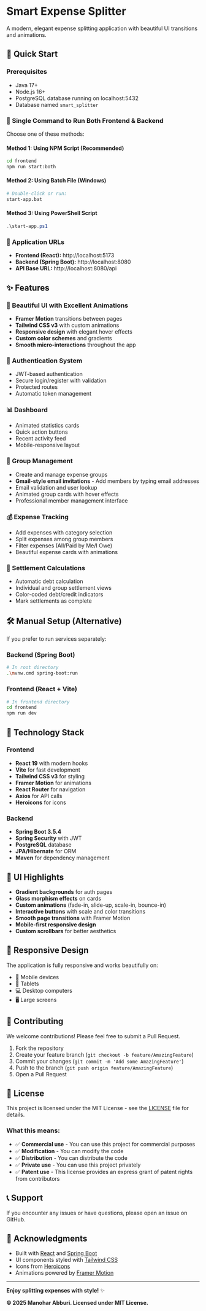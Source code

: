 # Smart Expense Splitter

A modern, elegant expense splitting application with beautiful UI transitions and animations.

## 🚀 Quick Start

### Prerequisites
- Java 17+ 
- Node.js 16+
- PostgreSQL database running on localhost:5432
- Database named `smart_splitter`

### 🎯 Single Command to Run Both Frontend & Backend

Choose one of these methods:

#### Method 1: Using NPM Script (Recommended)
```bash
cd frontend
npm run start:both
```

#### Method 2: Using Batch File (Windows)
```bash
# Double-click or run:
start-app.bat
```

#### Method 3: Using PowerShell Script
```powershell
.\start-app.ps1
```

### 🔗 Application URLs

- **Frontend (React):** http://localhost:5173
- **Backend (Spring Boot):** http://localhost:8080
- **API Base URL:** http://localhost:8080/api

## ✨ Features

### 🎨 Beautiful UI with Excellent Animations
- **Framer Motion** transitions between pages
- **Tailwind CSS v3** with custom animations
- **Responsive design** with elegant hover effects
- **Custom color schemes** and gradients
- **Smooth micro-interactions** throughout the app

### 🔐 Authentication System
- JWT-based authentication
- Secure login/register with validation
- Protected routes
- Automatic token management

### 📊 Dashboard
- Animated statistics cards
- Quick action buttons
- Recent activity feed
- Mobile-responsive layout

### 👥 Group Management
- Create and manage expense groups
- **Gmail-style email invitations** - Add members by typing email addresses
- Email validation and user lookup
- Animated group cards with hover effects
- Professional member management interface

### 💰 Expense Tracking
- Add expenses with category selection
- Split expenses among group members
- Filter expenses (All/Paid by Me/I Owe)
- Beautiful expense cards with animations

### 🧮 Settlement Calculations
- Automatic debt calculation
- Individual and group settlement views
- Color-coded debt/credit indicators
- Mark settlements as complete

## 🛠️ Manual Setup (Alternative)

If you prefer to run services separately:

### Backend (Spring Boot)
```bash
# In root directory
.\mvnw.cmd spring-boot:run
```

### Frontend (React + Vite)
```bash
# In frontend directory
cd frontend
npm run dev
```

## 🎯 Technology Stack

### Frontend
- **React 19** with modern hooks
- **Vite** for fast development
- **Tailwind CSS v3** for styling
- **Framer Motion** for animations
- **React Router** for navigation
- **Axios** for API calls
- **Heroicons** for icons

### Backend
- **Spring Boot 3.5.4**
- **Spring Security** with JWT
- **PostgreSQL** database
- **JPA/Hibernate** for ORM
- **Maven** for dependency management

## 🎨 UI Highlights

- **Gradient backgrounds** for auth pages
- **Glass morphism effects** on cards
- **Custom animations** (fade-in, slide-up, scale-in, bounce-in)
- **Interactive buttons** with scale and color transitions
- **Smooth page transitions** with Framer Motion
- **Mobile-first responsive design**
- **Custom scrollbars** for better aesthetics

## 📱 Responsive Design

The application is fully responsive and works beautifully on:
- 📱 Mobile devices
- 📱 Tablets
- 💻 Desktop computers
- 🖥️ Large screens

## 🤝 Contributing

We welcome contributions! Please feel free to submit a Pull Request.

1. Fork the repository
2. Create your feature branch (`git checkout -b feature/AmazingFeature`)
3. Commit your changes (`git commit -m 'Add some AmazingFeature'`)
4. Push to the branch (`git push origin feature/AmazingFeature`)
5. Open a Pull Request

## 📄 License

This project is licensed under the MIT License - see the [LICENSE](LICENSE) file for details.

### What this means:
- ✅ **Commercial use** - You can use this project for commercial purposes
- ✅ **Modification** - You can modify the code
- ✅ **Distribution** - You can distribute the code
- ✅ **Private use** - You can use this project privately
- ✅ **Patent use** - This license provides an express grant of patent rights from contributors

## 📞 Support

If you encounter any issues or have questions, please open an issue on GitHub.

## 🙏 Acknowledgments

- Built with [React](https://reactjs.org/) and [Spring Boot](https://spring.io/projects/spring-boot)
- UI components styled with [Tailwind CSS](https://tailwindcss.com/)
- Icons from [Heroicons](https://heroicons.com/)
- Animations powered by [Framer Motion](https://www.framer.com/motion/)

---

**Enjoy splitting expenses with style!** ✨

**© 2025 Manohar Abburi. Licensed under MIT License.**
